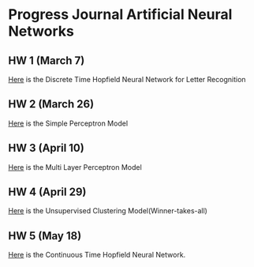 # Progress Journal Artificial Neural Networks

## HW 1 (March 7)


[Here](ee550hw1_letters.html) is the Discrete Time Hopfield Neural Network for Letter Recognition

## HW 2 (March 26)
[Here](Hw2_Ozcan_Erhan_Can_report.html) is the Simple Perceptron Model


## HW 3 (April 10)
[Here](Hw3_Ozcan_Erhan_Can_report.html) is the Multi Layer Perceptron Model


## HW 4 (April 29)
[Here](a4_report.html) is the Unsupervised Clustering Model(Winner-takes-all)


## HW 5 (May 18)

[Here](ErhanCanOzcanEE550HW5_report.html) is the Continuous Time Hopfield Neural Network.





